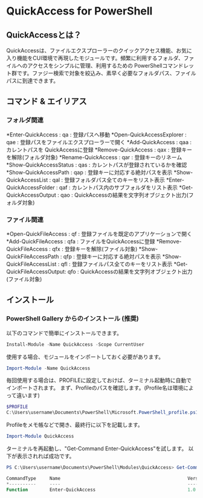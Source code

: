 # QuickAccess for PowerShell

## QuickAccessとは？
QuickAccessは、ファイルエクスプローラーのクイックアクセス機能、お気に入り機能をCUI環境で再現したモジュールです。頻繁に利用するフォルダ、ファイルへのアクセスをシンプルに管理、利用するための PowerShellコマンドレット群です。ファジー検索で対象を絞込み、素早く必要なフォルダパス、ファイルパスに到達できます。

## コマンド & エイリアス 
### フォルダ関連
*Enter-QuickAccess        : qa  : 登録パスへ移動 
*Open-QuickAccessExplorer : qae : 登録パスをファイルエクスプローラーで開く
*Add-QuickAccess          : qaa : カレントパスを QuickAccessに登録
*Remove-QuickAccess       : qax : 登録キーを解除(フォルダ対象)
*Rename-QuickAccess       : qar : 登録キーのリネーム
*Show-QuickAccessStatus   : qas : カレントパスが登録されているかを確認
*Show-QuickAccessPath     : qap : 登録キーに対応する絶対パスを表示
*Show-QuickAccessList     : qal : 登録フォルダパス全てのキーをリスト表示
*Enter-QuickAccessFolder  : qaf : カレントパス内のサブフォルダをリスト表示
*Get-QuickAccessOutput    : qao : QuickAccessの結果を文字列オブジェクト出力(フォルダ対象)
### ファイル関連
*Open-QuickFileAccess     : qf  : 登録ファイルを既定のアプリケーションで開く
*Add-QuickFileAccess      : qfa : ファイルをQuickAccessに登録
*Remove-QuickFileAccess   : qfx : 登録キーを解除(ファイル対象)
*Show-QuickFileAccessPath : qfp : 登録キーに対応する絶対パスを表示
*Show-QuickFileAccessList : qfl : 登録ファイルパス全てのキーをリスト表示
*Get-QuickFileAccessOutput: qfo : QuickAccessの結果を文字列オブジェクト出力(ファイル対象)

## インストール

### PowerShell Gallery からのインストール (推奨)

以下のコマンドで簡単にインストールできます。

```powershell
Install-Module -Name QuickAccess -Scope CurrentUser
```

使用する場合、モジュールをインポートしておく必要があります。

```powershell
Import-Module -Name QuickAccess
```

毎回使用する場合は、PROFILEに設定しておけば、ターミナル起動時に自動でインポートされます。
まず、Profileのパスを確認します。(Profile名は環境によって違います)

```powershell
$PROFILE
C:\Users\username\Documents\PowerShell\Microsoft.PowerShell_profile.ps1
```
Profileをメモ帳などで開き、最終行に以下を記載します。

```powershell
Import-Module QuickAccess
```

ターミナルを再起動し、"Get-Command Enter-QuickAccess"を試します。
以下が表示されれば成功です。

```powershell
PS C:\Users\username\Documents\PowerShell\Modules\QuickAccess> Get-Command Enter-QuickAccess

CommandType     Name                                               Version    Source
*----------     ----                                               -------    ------
Function        Enter-QuickAccess                                  1.0.0      QuickAccess
```

